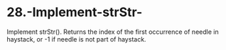 # 28.-Implement-strStr-
Implement strStr().  Returns the index of the first occurrence of needle in haystack, or -1 if needle is not part of haystack.

